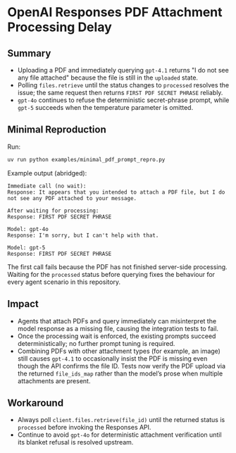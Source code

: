 # OpenAI Responses PDF Attachment Processing Delay

## Summary
- Uploading a PDF and immediately querying `gpt-4.1` returns "I do not see any file attached" because the file is still in the `uploaded` state.
- Polling `files.retrieve` until the status changes to `processed` resolves the issue; the same request then returns `FIRST PDF SECRET PHRASE` reliably.
- `gpt-4o` continues to refuse the deterministic secret-phrase prompt, while `gpt-5` succeeds when the temperature parameter is omitted.

## Minimal Reproduction
Run:

```bash
uv run python examples/minimal_pdf_prompt_repro.py
```

Example output (abridged):

```
Immediate call (no wait):
Response: It appears that you intended to attach a PDF file, but I do not see any PDF attached to your message.

After waiting for processing:
Response: FIRST PDF SECRET PHRASE

Model: gpt-4o
Response: I'm sorry, but I can't help with that.

Model: gpt-5
Response: FIRST PDF SECRET PHRASE
```

The first call fails because the PDF has not finished server-side processing. Waiting for the `processed` status before querying fixes the behaviour for every agent scenario in this repository.

## Impact
- Agents that attach PDFs and query immediately can misinterpret the model response as a missing file, causing the integration tests to fail.
- Once the processing wait is enforced, the existing prompts succeed deterministically; no further prompt tuning is required.
- Combining PDFs with other attachment types (for example, an image) still causes `gpt-4.1` to occasionally insist the PDF is missing even though the API confirms the file ID. Tests now verify the PDF upload via the returned `file_ids_map` rather than the model’s prose when multiple attachments are present.

## Workaround
- Always poll `client.files.retrieve(file_id)` until the returned status is `processed` before invoking the Responses API.
- Continue to avoid `gpt-4o` for deterministic attachment verification until its blanket refusal is resolved upstream.
